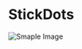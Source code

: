 # StickDots

![Smaple Image]("https://github.com/AmirJahan/StickDots/blob/main/Images/sample_paper.png")
